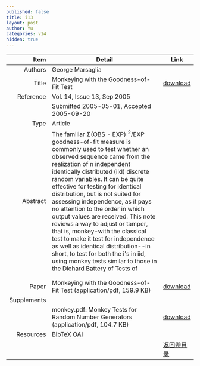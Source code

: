 ```yaml
---
published: false
title: i13
layout: post
author: Yu
categories: v14
hidden: true
---
```


| Item | Detail | Link |
|---:|---|---|
| Authors | George Marsaglia| |
| Title |Monkeying with the Goodness-of-Fit Test | [download](http://www.jstatsoft.org/v14/i13/paper) |
| Reference |Vol. 14, Issue 13, Sep 2005 | |
| | Submitted 2005-05-01, Accepted 2005-09-20| | 
| Type | Article| |
| Abstract | The familiar &Sigma;(OBS - EXP) <sup>2</sup>/EXP goodness-of-fit measure is commonly used to test whether an observed sequence came from the realization of n independent identically distributed (iid) discrete random variables. It can be quite effective for testing for identical distribution, but is not suited for assessing independence, as it pays no attention to the order in which output values are received. This note reviews a way to adjust or tamper, that is, monkey-with the classical test to make it test for independence as well as identical distribution--in short, to test for both the i's in iid, using monkey tests similar to those in the Diehard Battery of Tests of 
| |
 | |
| Paper | Monkeying with the Goodness-of-Fit Test  (application/pdf, 159.9 KB)| [download](http://www.jstatsoft.org/v14/i13/paper) |
| Supplements | | |
| |monkey.pdf: Monkey Tests for Random Number Generators  (application/pdf, 104.7 KB)|  [download](http://www.jstatsoft.org/v14/i13/supp/1) |
| Resources | [BibTeX](http://www.jstatsoft.org/v14/i13/bibtex) [OAI](http://www.jstatsoft.org/oai?verb=GetRecord&identifier=oai.jstatsoft/v14/i13&prefix=oai_dc)| |
| |  | [返回卷目录]({{site.baseurl}}/volume/v14.html) |